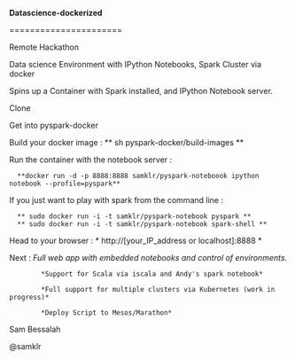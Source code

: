**Datascience-dockerized**

======================

Remote Hackathon

Data science Environment with IPython Notebooks, Spark Cluster via docker

Spins up a Container with Spark installed, and IPython Notebook server.

Clone


Get into pyspark-docker

Build your docker image  :    ** sh pyspark-docker/build-images **

Run the container with the notebook server : 
      
      **docker run -d -p 8888:8888 samklr/pyspark-noteboook ipython notebook --profile=pyspark**
      
If you just want to play with spark from the command line :
      
      ** sudo docker run -i -t samklr/pyspark-notebook pyspark **
      ** sudo docker run -i -t samklr/pyspark-notebook spark-shell **


Head to your browser  :  * http://[your_IP_address or localhost]:8888 *


Next :
            *Full web app with embedded notebooks and control of environments.*
   
            *Support for Scala via iscala and Andy's spark notebook*
   
            *Full support for multiple clusters via Kubernetes (work in progress)*
   
            *Deploy Script to Mesos/Marathon*



Sam Bessalah

@samklr

